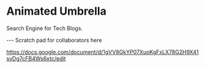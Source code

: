 Animated Umbrella
=================

Search Engine for Tech Blogs.


--- Scratch pad for collaborators here

https://docs.google.com/document/d/1gVV8GkYP07XuoKgFxLX78G2H9X41svDg7cFB4Ws6xtc/edit
